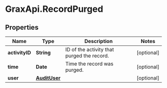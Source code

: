 # GraxApi.RecordPurged

## Properties
Name | Type | Description | Notes
------------ | ------------- | ------------- | -------------
**activityID** | **String** | ID of the activity that purged the record. | [optional] 
**time** | **Date** | Time the record was purged. | [optional] 
**user** | [**AuditUser**](AuditUser.md) |  | [optional] 
